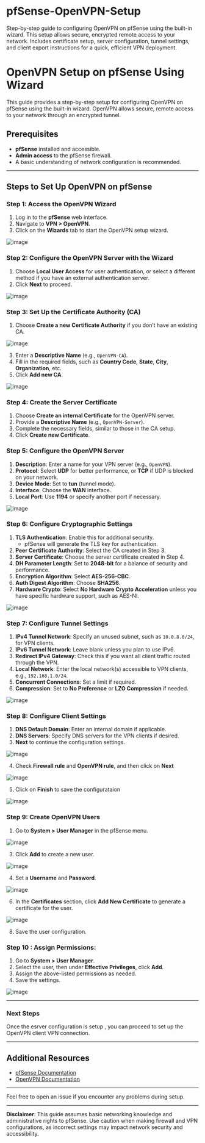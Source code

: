 # pfSense-OpenVPN-Setup
Step-by-step guide to configuring OpenVPN on pfSense using the built-in wizard. This setup allows secure, encrypted remote access to your network. Includes certificate setup, server configuration, tunnel settings, and client export instructions for a quick, efficient VPN deployment.


# OpenVPN Setup on pfSense Using Wizard

This guide provides a step-by-step setup for configuring OpenVPN on pfSense using the built-in wizard. OpenVPN allows secure, remote access to your network through an encrypted tunnel. 

## Prerequisites

- **pfSense** installed and accessible.
- **Admin access** to the pfSense firewall.
- A basic understanding of network configuration is recommended.

---

## Steps to Set Up OpenVPN on pfSense

### Step 1: Access the OpenVPN Wizard
1. Log in to the **pfSense** web interface.
2. Navigate to **VPN > OpenVPN**.
3. Click on the **Wizards** tab to start the OpenVPN setup wizard.

![image](https://github.com/user-attachments/assets/3ff74265-c96e-4176-9d87-13c9f6eb7d90)


### Step 2: Configure the OpenVPN Server with the Wizard
1. Choose **Local User Access** for user authentication, or select a different method if you have an external authentication server.
2. Click **Next** to proceed.


![image](https://github.com/user-attachments/assets/842ba941-145c-4f3f-a691-a100025de913)



### Step 3: Set Up the Certificate Authority (CA)
1. Choose **Create a new Certificate Authority** if you don’t have an existing CA.


![image](https://github.com/user-attachments/assets/39744777-6cea-4a55-acff-93de4e3f58c9)
   

3. Enter a **Descriptive Name** (e.g., `OpenVPN-CA`).
4. Fill in the required fields, such as **Country Code**, **State**, **City**, **Organization**, etc.
5. Click **Add new CA**.


![image](https://github.com/user-attachments/assets/fd9ab6c6-e704-4c9b-ae7c-4925b9739c7f)


### Step 4: Create the Server Certificate
1. Choose **Create an internal Certificate** for the OpenVPN server.
2. Provide a **Descriptive Name** (e.g., `OpenVPN-Server`).
3. Complete the necessary fields, similar to those in the CA setup.
4. Click **Create new Certificate**.

### Step 5: Configure the OpenVPN Server
1. **Description**: Enter a name for your VPN server (e.g., `OpenVPN`).
2. **Protocol**: Select **UDP** for better performance, or **TCP** if UDP is blocked on your network.
3. **Device Mode**: Set to **tun** (tunnel mode).
4. **Interface**: Choose the **WAN** interface.
5. **Local Port**: Use **1194** or specify another port if necessary.



![image](https://github.com/user-attachments/assets/b29c3e22-7d0f-47bd-a5fb-c26332229ce5)



### Step 6: Configure Cryptographic Settings
1. **TLS Authentication**: Enable this for additional security.
   - pfSense will generate the TLS key for authentication.
2. **Peer Certificate Authority**: Select the CA created in Step 3.
3. **Server Certificate**: Choose the server certificate created in Step 4.
4. **DH Parameter Length**: Set to **2048-bit** for a balance of security and performance.
5. **Encryption Algorithm**: Select **AES-256-CBC**.
6. **Auth Digest Algorithm**: Choose **SHA256**.
7. **Hardware Crypto**: Select **No Hardware Crypto Acceleration** unless you have specific hardware support, such as AES-NI.



![image](https://github.com/user-attachments/assets/9acfc5d6-2d02-4568-b050-ff73b04082ac)



### Step 7: Configure Tunnel Settings
1. **IPv4 Tunnel Network**: Specify an unused subnet, such as `10.0.8.0/24`, for VPN clients.
2. **IPv6 Tunnel Network**: Leave blank unless you plan to use IPv6.
3. **Redirect IPv4 Gateway**: Check this if you want all client traffic routed through the VPN.
4. **Local Network**: Enter the local network(s) accessible to VPN clients, e.g., `192.168.1.0/24`.
5. **Concurrent Connections**: Set a limit if required.
6. **Compression**: Set to **No Preference** or **LZO Compression** if needed.



 ![image](https://github.com/user-attachments/assets/edbd2efb-f72f-4850-91e6-99347b189785)
 

### Step 8: Configure Client Settings
1. **DNS Default Domain**: Enter an internal domain if applicable.
2. **DNS Servers**: Specify DNS servers for the VPN clients if desired.
3. **Next** to continue the configuration settings.


   
  ![image](https://github.com/user-attachments/assets/973dce9e-7d55-4f8c-8aa2-5b08c610b7c9)



4. Check **Firewall rule** and **OpenVPN rule**, and then click on **Next**



 ![image](https://github.com/user-attachments/assets/4d69d1a5-8c00-4203-8338-a3a53ac67b39)

   
5. Click on **Finish** to save the configurataion


 ![image](https://github.com/user-attachments/assets/dbea298c-dda3-4b06-b6d7-2f5bf198abbc)


### Step 9: Create OpenVPN Users
1. Go to **System > User Manager** in the pfSense menu.


 ![image](https://github.com/user-attachments/assets/c290d005-7de1-4110-b57b-b263e7df369f)


3. Click **Add** to create a new user.


 ![image](https://github.com/user-attachments/assets/4d6f25dc-efbe-4f29-a1f7-1732849c0f30)

4. Set a **Username** and **Password**.

   
 ![image](https://github.com/user-attachments/assets/feb627cc-6f89-431c-93d3-4d1c24592da5)


6. In the **Certificates** section, click **Add New Certificate** to generate a certificate for the user.


 ![image](https://github.com/user-attachments/assets/1904d4ed-0530-49e7-9179-6e0562b02399)


8. Save the user configuration.

### Step 10 : Assign Permissions:

1. Go to **System > User Manager**.
2. Select the user, then under **Effective Privileges**, click **Add**.
3. Assign the above-listed permissions as needed.
4. Save the settings.



 ![image](https://github.com/user-attachments/assets/6bad50fa-84ed-4b0e-a885-2fe8fc054c6e)


---

### Next Steps
Once the esrver configuration is setup , you can proceed to set up the OpenVPN client VPN connection.

---

## Additional Resources
- [pfSense Documentation](https://docs.netgate.com/pfsense/en/latest/)
- [OpenVPN Documentation](https://openvpn.net/as-docs/general.html)

---

Feel free to open an issue if you encounter any problems during setup. 

---

**Disclaimer**: This guide assumes basic networking knowledge and administrative rights to pfSense. Use caution when making firewall and VPN configurations, as incorrect settings may impact network security and accessibility.
